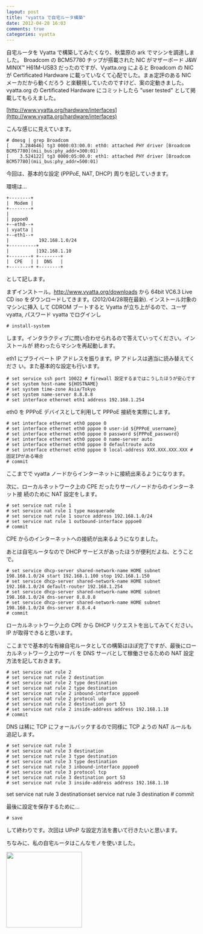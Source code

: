 ```yaml
---
layout: post
title: "vyatta で自宅ルータ構築"
date: 2012-04-28 16:03
comments: true
categories: vyatta
---
```

自宅ルータを Vyatta で構築してみたくなり、秋葉原の ark でマシンを調達しました。
Broadcom の BCM57780 チップが搭載された NIC がマザーボード J&W MINIX™
H61M-USB3 だったのですが、Vyatta.org によると Broadcom の NIC が Certificated
Hardware に載っていなくて心配でした。まぁ定評のある NIC メーカだから動くだろう
と楽観視していたのですけど、案の定動きました。vyatta.org の Certificated
Hardware にコミットしたら "user tested" として掲載してもらえました。

[http://www.vyatta.org/hardware/interfaces](http://www.vyatta.org/hardware/interfaces)

こんな感じに見えています。

    # dmesg | grep Broadcom
    [    3.284646] tg3 0000:03:00.0: eth0: attached PHY driver [Broadcom BCM57780](mii_bus:phy_addr=300:01)
    [    3.524122] tg3 0000:05:00.0: eth1: attached PHY driver [Broadcom BCM57780](mii_bus:phy_addr=500:01)

今回は、基本的な設定 (PPPoE, NAT, DHCP) 周りを記していきます。

環境は...

    +--------+
    |  Modem |
    +--------+
    |
    | pppoe0
    +--eth0--+
    | vyatta |
    +--eth1--+
    |           192.168.1.0/24
    +----------+
    |          |192.168.1.10
    +--------+ +--------+
    |  CPE   | |  DNS   |
    +--------+ +--------+

として記します。

まずインストール。http://www.vyatta.org/downloads から 64bit VC6.3 Live CD iso
をダウンロードしてきます。(2012/04/28現在最新). インストール対象のマシンに挿入
して CDROM ブートすると Vyatta が立ち上がるので、ユーザ vyatta, パスワード
vyatta でログインし

    # install-system

します。インタラクティブに問い合わせられるので答えていってください。インストールが
終わったらマシンを再起動します。

eth1 にプライベート IP アドレスを振ります。IP アドレスは適当に読み替えてくださ
い。また基本的な設定も行います。

    # set service ssh port 10022 # firewall 設定するまではこうしたほうが安心です
	# set system host-name ${HOSTNAME}
    # set system time-zone Asia/Tokyo
	# set system name-server 8.8.8.8
    # set interface ethernet eth1 address 192.168.1.254

eth0 を PPPoE デバイスとして利用して PPPoE 接続を実際にします。

    # set interface ethernet eth0 pppoe 0
	# set interface ethernet eth0 pppoe 0 user-id ${PPPoE_username}
	# set interface ethernet eth0 pppoe 0 password ${PPPoE_password}
    # set interface ethernet eth0 pppoe 0 name-server auto
    # set interface ethernet eth0 pppoe 0 defaultroute auto
	# set interface ethernet eth0 pppoe 0 local-address XXX.XXX.XXX.XXX # 固定IPがある場合
    # commit

ここまでで vyatta ノードからインターネットに接続出来るようになります。

次に、ローカルネットワーク上の CPE だったりサーバノードからのインターネット接
続のために NAT 設定をします。

    # set service nat rule 1
	# set service nat rule 1 type masquerade
	# set service nat rule 1 source address 192.168.1.0/24
	# set service nat rule 1 outbound-interface pppoe0
    # commit

CPE からのインターネットへの接続が出来るようになりました。

あとは自宅ルータなので DHCP サービスがあったほうが便利だよね、とうことで。

    # set service dhcp-server shared-network-name HOME subnet 198.168.1.0/24 start 192.168.1.100 stop 192.168.1.150
    # set service dhcp-server shared-network-name HOME subnet 192.168.1.0/24 default-router 192.168.1.254
    # set service dhcp-server shared-network-name HOME subnet 198.168.1.0/24 dns-server 8.8.8.8
    # set service dhcp-server shared-network-name HOME subnet 198.168.1.0/24 dns-server 8.8.4.4
    # commit

ローカルネットワーク上の CPE から DHCP リクエストを出してみてください。IP が取得できると思います。

ここまでで基本的な有線自宅ルータとしての構築はほぼ完了ですが、最後にローカルネットワーク上のサーバ
を DNS サーバとして稼働させるための NAT 設定方法を記しておきます。

    # set service nat rule 2
    # set service nat rule 2 destination
    # set service nat rule 2 type destination
	# set service nat rule 2 type destination
    # set service nat rule 2 inbound-interface pppoe0
	# set service nat rule 2 protocol udp
	# set service nat rule 2 destination port 53
	# set service nat rule 2 inside-address address 192.168.1.10
    # commit

DNS は稀に TCP にフォールバックするので同様に TCP ようの NAT ルールも追記します。

    # set service nat rule 3
    # set service nat rule 3 destination
    # set service nat rule 3 type destination
	# set service nat rule 3 type destination
    # set service nat rule 3 inbound-interface pppoe0
	# set service nat rule 3 protocol tcp
	# set service nat rule 3 destination port 53
	# set service nat rule 3 inside-address address 192.168.1.10
set service nat rule 3 destinationset service nat rule 3 destination    # commit

最後に設定を保存するために...

    # save

して終わりです。次回は UPnP な設定方法を書いて行きたいと思います。

ちなみに、私の自宅ルータはこんなモノを使いました。

<img src="http://jedipunkz.github.com/pix/vyatta.jpg" width="200">
